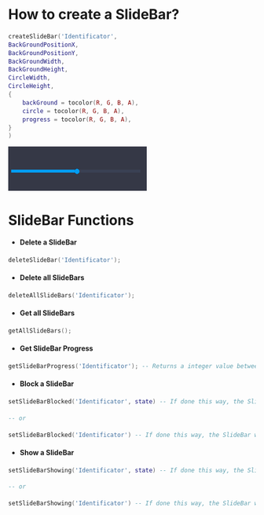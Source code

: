 # How to create a SlideBar?

```lua
createSlideBar('Identificator',
BackGroundPositionX,
BackGroundPositionY,
BackGroundWidth,
BackGroundHeight,
CircleWidth,
CircleHeight,
{
    backGround = tocolor(R, G, B, A),
    circle = tocolor(R, G, B, A),
    progress = tocolor(R, G, B, A),
}
)
```


![Preview](https://github.com/Kidzonio/SlideBar/blob/main/slidebar.png)

# SlideBar Functions

* #### Delete a SlideBar

```lua
deleteSlideBar('Identificator');
```

* #### Delete all SlideBars

```lua
deleteAllSlideBars('Identificator');
```

* #### Get all SlideBars

```lua
getAllSlideBars();
```

* #### Get SlideBar Progress

```lua
getSlideBarProgress('Identificator'); -- Returns a integer value between 1 and 100
```

* #### Block a SlideBar

```lua
setSlideBarBlocked('Identificator', state) -- If done this way, the SlideBar will receive the value passed.

-- or

setSlideBarBlocked('Identificator') -- If done this way, the SlideBar will receive the opposite value to what it was before.
```

* #### Show a SlideBar

```lua
setSlideBarShowing('Identificator', state) -- If done this way, the SlideBar will receive the value passed.

-- or

setSlideBarShowing('Identificator') -- If done this way, the SlideBar will receive the opposite value to what it was before.
```